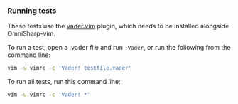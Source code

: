 ### Running tests

These tests use the [vader.vim](https://github.com/junegunn/vader.vim) plugin,
which needs to be installed alongside OmniSharp-vim.

To run a test, open a .vader file and run `:Vader`, or run the following from
the command line:

```sh
vim -u vimrc -c 'Vader! testfile.vader'
```

To run all tests, run this command line:

```sh
vim -u vimrc -c 'Vader! *'
```
